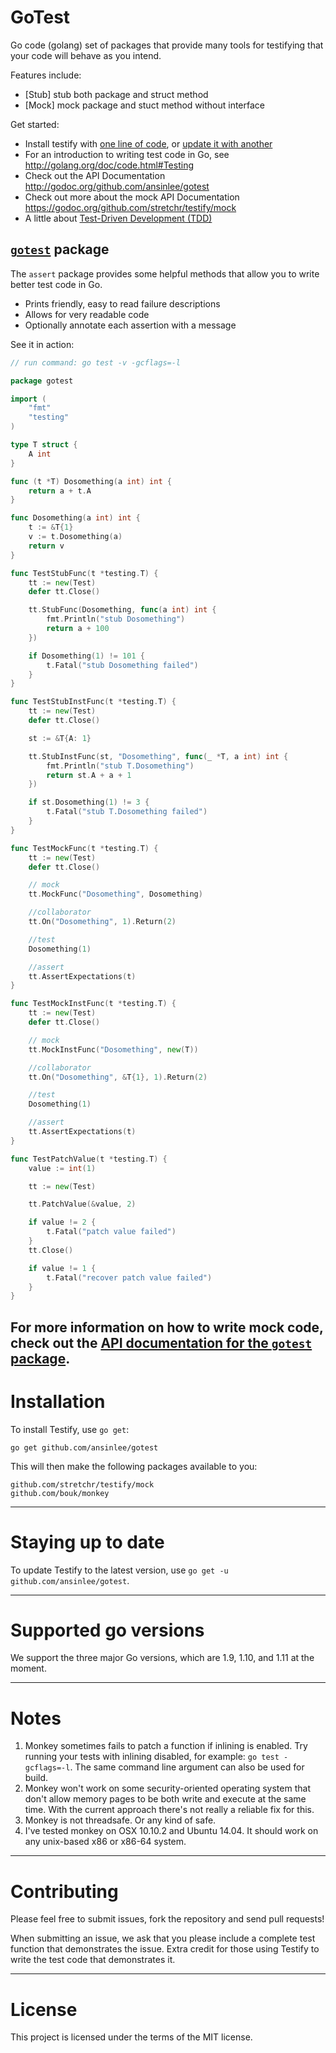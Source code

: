 GoTest 
================================

Go code (golang) set of packages that provide many tools for testifying that your code will behave as you intend.

Features include:

  * [Stub] stub both package and struct method
  * [Mock] mock package and stuct method without interface

Get started:

  * Install testify with [one line of code](#installation), or [update it with another](#staying-up-to-date)
  * For an introduction to writing test code in Go, see http://golang.org/doc/code.html#Testing
  * Check out the API Documentation http://godoc.org/github.com/ansinlee/gotest
  * Check out more about the mock API Documentation https://godoc.org/github.com/stretchr/testify/mock
  * A little about [Test-Driven Development (TDD)](http://en.wikipedia.org/wiki/Test-driven_development)



[`gotest`](http://godoc.org/github.com/ansinlee/gotest "API documentation") package
-------------------------------------------------------------------------------------------

The `assert` package provides some helpful methods that allow you to write better test code in Go.

  * Prints friendly, easy to read failure descriptions
  * Allows for very readable code
  * Optionally annotate each assertion with a message

See it in action:
```go
// run command: go test -v -gcflags=-l

package gotest

import (
	"fmt"
	"testing"
)

type T struct {
	A int
}

func (t *T) Dosomething(a int) int {
	return a + t.A
}

func Dosomething(a int) int {
	t := &T{1}
	v := t.Dosomething(a)
	return v
}

func TestStubFunc(t *testing.T) {
	tt := new(Test)
	defer tt.Close()

	tt.StubFunc(Dosomething, func(a int) int {
		fmt.Println("stub Dosomething")
		return a + 100
	})

	if Dosomething(1) != 101 {
		t.Fatal("stub Dosomething failed")
	}
}

func TestStubInstFunc(t *testing.T) {
	tt := new(Test)
	defer tt.Close()

	st := &T{A: 1}

	tt.StubInstFunc(st, "Dosomething", func(_ *T, a int) int {
		fmt.Println("stub T.Dosomething")
		return st.A + a + 1
	})

	if st.Dosomething(1) != 3 {
		t.Fatal("stub T.Dosomething failed")
	}
}

func TestMockFunc(t *testing.T) {
	tt := new(Test)
	defer tt.Close()

	// mock
	tt.MockFunc("Dosomething", Dosomething)

	//collaborator
	tt.On("Dosomething", 1).Return(2)

	//test
	Dosomething(1)

	//assert
	tt.AssertExpectations(t)
}

func TestMockInstFunc(t *testing.T) {
	tt := new(Test)
	defer tt.Close()

	// mock
	tt.MockInstFunc("Dosomething", new(T))

	//collaborator
	tt.On("Dosomething", &T{1}, 1).Return(2)

	//test
	Dosomething(1)

	//assert
	tt.AssertExpectations(t)
}

func TestPatchValue(t *testing.T) {
	value := int(1)

	tt := new(Test)

	tt.PatchValue(&value, 2)

	if value != 2 {
		t.Fatal("patch value failed")
	}
	tt.Close()

	if value != 1 {
		t.Fatal("recover patch value failed")
	}
}
```

For more information on how to write mock code, check out the [API documentation for the `gotest` package](http://godoc.org/github.com/ansinlee/gotest).
------

Installation
============

To install Testify, use `go get`:

    go get github.com/ansinlee/gotest

This will then make the following packages available to you:

    github.com/stretchr/testify/mock
    github.com/bouk/monkey

------

Staying up to date
==================

To update Testify to the latest version, use `go get -u github.com/ansinlee/gotest`.

------

Supported go versions
==================

We support the three major Go versions, which are 1.9, 1.10, and 1.11 at the moment.

------

Notes
==================

1. Monkey sometimes fails to patch a function if inlining is enabled. Try running your tests with inlining disabled, for example: `go test -gcflags=-l`. The same command line argument can also be used for build.
2. Monkey won't work on some security-oriented operating system that don't allow memory pages to be both write and execute at the same time. With the current approach there's not really a reliable fix for this.
3. Monkey is not threadsafe. Or any kind of safe.
4. I've tested monkey on OSX 10.10.2 and Ubuntu 14.04. It should work on any unix-based x86 or x86-64 system.

------

Contributing
============

Please feel free to submit issues, fork the repository and send pull requests!

When submitting an issue, we ask that you please include a complete test function that demonstrates the issue.  Extra credit for those using Testify to write the test code that demonstrates it.

------

License
=======

This project is licensed under the terms of the MIT license.

